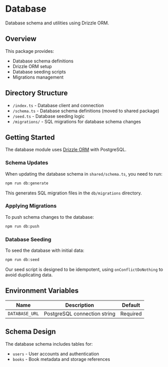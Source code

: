 # Database

Database schema and utilities using Drizzle ORM.

## Overview

This package provides:
- Database schema definitions
- Drizzle ORM setup
- Database seeding scripts
- Migrations management

## Directory Structure

- `/index.ts` - Database client and connection
- `/schema.ts` - Database schema definitions (moved to shared package)
- `/seed.ts` - Database seeding logic
- `/migrations/` - SQL migrations for database schema changes

## Getting Started

The database module uses [Drizzle ORM](https://orm.drizzle.team/) with PostgreSQL.

### Schema Updates

When updating the database schema in `shared/schema.ts`, you need to run:

```bash
npm run db:generate
```

This generates SQL migration files in the `db/migrations` directory.

### Applying Migrations

To push schema changes to the database:

```bash
npm run db:push
```

### Database Seeding

To seed the database with initial data:

```bash
npm run db:seed
```

Our seed script is designed to be idempotent, using `onConflictDoNothing` to avoid duplicating data.

## Environment Variables

| Name | Description | Default |
|------|-------------|---------|
| `DATABASE_URL` | PostgreSQL connection string | Required |

## Schema Design

The database schema includes tables for:

- `users` - User accounts and authentication
- `books` - Book metadata and storage references
